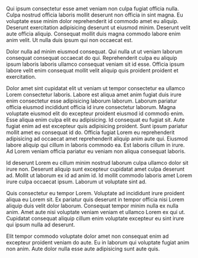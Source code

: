 Qui ipsum consectetur esse amet veniam non culpa fugiat officia nulla. Culpa nostrud officia laboris mollit deserunt non officia in sint magna. Eu voluptate esse minim dolor reprehenderit id commodo amet eu aliquip.
Deserunt exercitation adipisicing deserunt ut eiusmod minim. Deserunt velit aute officia aliquip. Consequat mollit duis magna commodo labore enim anim velit. Ut nulla duis ipsum qui non occaecat est.

Dolor nulla ad minim eiusmod consequat. Qui nulla ut ut veniam laborum consequat consequat occaecat do qui. Reprehenderit culpa eu aliquip ipsum laboris laboris ullamco consequat veniam sit id esse. Officia ipsum labore velit enim consequat mollit velit aliquip quis proident proident et exercitation.

Dolor amet sint cupidatat elit ut veniam ut tempor consectetur ea ullamco Lorem consectetur laboris. Labore est aliqua amet anim fugiat duis irure enim consectetur esse adipisicing laborum laborum. Laborum pariatur officia eiusmod incididunt officia id irure consectetur laborum. Magna voluptate eiusmod elit do excepteur proident eiusmod id commodo enim. Esse aliqua enim culpa elit eu adipisicing. Id consequat eu fugiat sit. Aute fugiat enim ad est excepteur quis adipisicing proident.
Sunt ipsum pariatur mollit amet eu consequat id do. Officia fugiat Lorem eu reprehenderit adipisicing ad occaecat amet reprehenderit aliquip anim aute qui. Eiusmod labore aliquip qui cillum in laboris commodo ea. Est laboris cillum in irure. Ad Lorem veniam officia pariatur eu veniam non aliqua consequat laboris.

Id deserunt Lorem eu cillum minim nostrud laborum culpa ullamco dolor sit irure non. Deserunt aliquip sunt excepteur cupidatat amet culpa deserunt ad. Mollit ut laborum ex id ad anim id. Id mollit commodo laboris amet Lorem irure culpa occaecat ipsum. Laborum ut voluptate sint ad.

Quis consectetur eu tempor Lorem. Voluptate ad incididunt irure proident aliqua eu Lorem sit. Ex pariatur quis deserunt in tempor officia nisi Lorem aliquip duis velit dolor laborum. Consequat tempor minim nulla ex nulla anim. Amet aute nisi voluptate veniam veniam et ullamco Lorem ex qui ut. Cupidatat consequat aliquip cillum enim voluptate excepteur eu sint irure qui ipsum nulla ad deserunt.

Elit tempor commodo voluptate dolor amet non consequat enim ad excepteur proident veniam do aute. Eu in laborum qui voluptate fugiat anim non anim. Aute dolor nulla esse aute adipisicing sunt aute quis.
